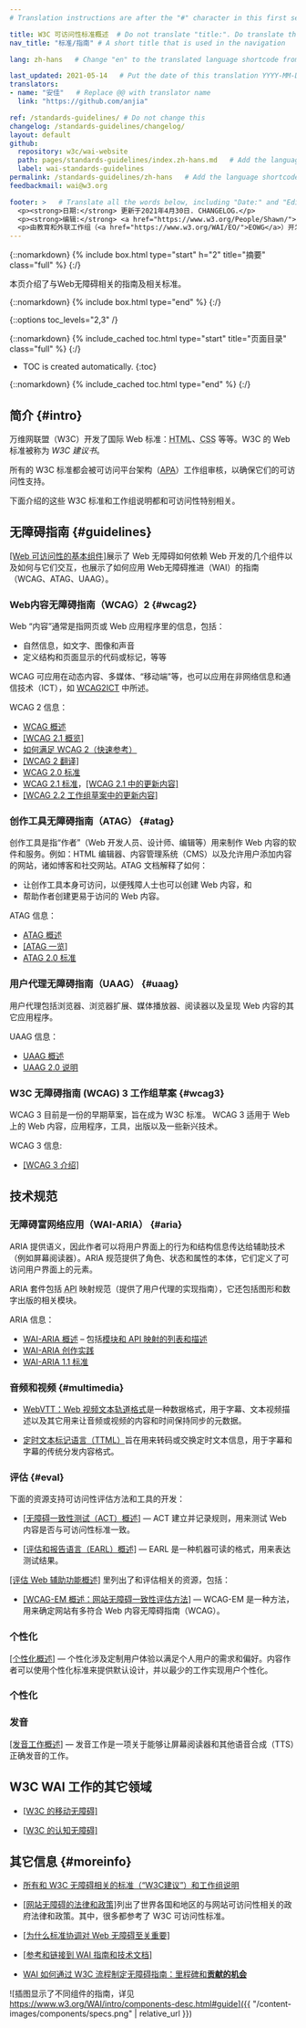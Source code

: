 ```yaml
---
# Translation instructions are after the "#" character in this first section. They are comments that do not show up in the web page. You do not need to translate the instructions after #.

title: W3C 可访问性标准概述  # Do not translate "title:". Do translate the text after "title:".
nav_title: "标准/指南" # A short title that is used in the navigation

lang: zh-hans   # Change "en" to the translated language shortcode from https://www.iana.org/assignments/language-subtag-registry/language-subtag-registry

last_updated: 2021-05-14   # Put the date of this translation YYYY-MM-DD (with month in the middle)
translators: 
- name: "安佳"   # Replace @@ with translator name
  link: "https://github.com/anjia"

ref: /standards-guidelines/ # Do not change this
changelog: /standards-guidelines/changelog/
layout: default
github:
  repository: w3c/wai-website
  path: pages/standards-guidelines/index.zh-hans.md   # Add the language shortcode to the middle of the filename, for example index.fr.md
  label: wai-standards-guidelines
permalink: /standards-guidelines/zh-hans   # Add the language shortcode to the end; for example /standards-guidelines/fr
feedbackmail: wai@w3.org

footer: >   # Translate all the words below, including "Date:" and "Editor:". Do not change these dates.
  <p><strong>日期:</strong> 更新于2021年4月30日. CHANGELOG.</p>
  <p><strong>编辑:</strong> <a href="https://www.w3.org/People/Shawn/">Shawn Lawton Henry</a>。</p>
  <p>由教育和外联工作组（<a href="https://www.w3.org/WAI/EO/">EOWG</a>）开发。</p>
---
```



{::nomarkdown}
{% include box.html type="start" h="2" title="摘要" class="full" %}
{:/}

本页介绍了与Web无障碍相关的指南及相关标准。

{::nomarkdown}
{% include box.html type="end" %}
{:/}


{::options toc_levels="2,3" /}

{::nomarkdown}
{% include_cached toc.html type="start" title="页面目录" class="full" %}
{:/}

-   TOC is created automatically.
{:toc}

{::nomarkdown}
{% include_cached toc.html type="end" %}
{:/}

## 简介 {#intro}

万维网联盟（W3C）开发了国际 Web 标准：<abbr title="Hypertext Markup Language">HTML</abbr>、<abbr title="Cascading Style Sheets">CSS</abbr> 等等。W3C 的 Web 标准被称为  <dfn>W3C 建议书</dfn>。

所有的 W3C 标准都会被可访问平台架构（[APA](/about/groups/apawg/)）工作组审核，以确保它们的可访问性支持。

下面介绍的这些 W3C 标准和工作组说明都和可访问性特别相关。

## 无障碍指南 {#guidelines}

[[Web 可访问性的基本组件]](/fundamentals/components/)展示了 Web 无障碍如何依赖 Web 开发的几个组件以及如何与它们交互，也展示了如何应用 Web无障碍推进（WAI）的指南（WCAG、ATAG、UAAG）。

### Web内容无障碍指南（WCAG）2 {#wcag2}

Web “内容”通常是指网页或 Web 应用程序里的信息，包括：

* 自然信息，如文字、图像和声音
* 定义结构和页面显示的代码或标记，等等

WCAG 可应用在动态内容、多媒体、“移动端”等，也可以应用在非网络信息和通信技术（ICT），如 [WCAG2ICT](/standards-guidelines/wcag/non-web-ict/) 中所述。

WCAG 2 信息：
- [WCAG 概述](/standards-guidelines/wcag/)
- [[WCAG 2.1 概览]](/standards-guidelines/wcag/glance/)
- [如何满足 WCAG 2（快速参考）](https://www.w3.org/WAI/WCAG21/quickref/)
- [[WCAG 2 翻译]](/standards-guidelines/wcag/translations/)
- [WCAG 2.0 标准](https://www.w3.org/TR/WCAG20/)
- [WCAG 2.1 标准](https://www.w3.org/TR/WCAG21/)，[[WCAG 2.1 中的更新内容]](/standards-guidelines/wcag/new-in-21/)
- [[WCAG 2.2 工作组草案中的更新内容]](/standards-guidelines/wcag/new-in-22/)


### 创作工具无障碍指南（ATAG） {#atag}

创作工具是指“作者”（Web 开发人员、设计师、编辑等）用来制作 Web 内容的软件和服务。例如：HTML 编辑器、内容管理系统（CMS）以及允许用户添加内容的网站，诸如博客和社交网站。ATAG 文档解释了如何：
* 让创作工具本身可访问，以便残障人士也可以创建 Web 内容，和
* 帮助作者创建更易于访问的 Web 内容。

ATAG 信息：
- [ATAG 概述](/standards-guidelines/atag/)
- [[ATAG 一览]](/standards-guidelines/atag/glance/)
- [ATAG 2.0 标准](https://www.w3.org/TR/ATAG/)

### 用户代理无障碍指南（UAAG） {#uaag}

用户代理包括浏览器、浏览器扩展、媒体播放器、阅读器以及呈现 Web 内容的其它应用程序。

UAAG 信息：
- [UAAG 概述](/standards-guidelines/uaag/)
- [UAAG 2.0 说明](https://www.w3.org/TR/UAAG20/)

### W3C 无障碍指南 (WCAG) 3 工作组草案 {#wcag3}

WCAG 3 目前是一份的早期草案，旨在成为 W3C 标准。 WCAG 3 适用于 Web 上的 Web 内容，应用程序，工具，出版以及一些新兴技术。


WCAG 3 信息:
* [[WCAG 3 介绍]](/standards-guidelines/wcag/wcag3-intro/)

## 技术规范

### 无障碍富网络应用（WAI-ARIA） {#aria}

ARIA 提供语义，因此作者可以将用户界面上的行为和结构信息传达给辅助技术（例如屏幕阅读器）。ARIA 规范提供了角色、状态和属性的本体，它们定义了可访问用户界面上的元素。

ARIA 套件包括 <abbr title="application programming interface">API</abbr> 映射规范（提供了用户代理的实现指南），它还包括图形和数字出版的相关模块。

ARIA 信息：
- [WAI-ARIA 概述](/standards-guidelines/aria/) – 包括[模块和 API 映射的列表和描述](/standards-guidelines/aria/#versions)
- [WAI-ARIA 创作实践](https://www.w3.org/TR/wai-aria-practices/)
- [WAI-ARIA 1.1 标准](https://www.w3.org/TR/wai-aria-1.1/)

### 音频和视频 {#multimedia}

- [WebVTT：Web 视频文本轨道格式](https://www.w3.org/TR/webvtt/)是一种数据格式，用于字幕、文本视频描述以及其它用来让音频或视频的内容和时间保持同步的元数据。

- [定时文本标记语言（TTML）](https://www.w3.org/TR/ttml/)旨在用来转码或交换定时文本信息，用于字幕和字幕的传统分发内容格式。

### 评估 {#eval}

下面的资源支持可访问性评估方法和工具的开发：

- [[无障碍一致性测试（ACT）概述]](/standards-guidelines/act/) &mdash; ACT 建立并记录规则，用来测试 Web 内容是否与可访问性标准一致。

- [[评估和报告语言（EARL）概述]](/standards-guidelines/earl/) &mdash; EARL 是一种机器可读的格式，用来表达测试结果。

[[评估 Web 辅助功能概述]](/test-evaluate/) 里列出了和评估相关的资源，包括：

- [[WCAG-EM 概述：网站无障碍一致性评估方法]](/test-evaluate/conformance/wcag-em/) &mdash; WCAG-EM 是一种方法，用来确定网站有多符合 Web 内容无障碍指南（WCAG）。

### 个性化

[[个性化概述]](/personalization/) &mdash; 个性化涉及定制用户体验以满足个人用户的需求和偏好。内容作者可以使用个性化标准来提供默认设计，并以最少的工作实现用户个性化。
### 个性化

### 发音

[[发音工作概述]](/pronunciation/) &mdash; 发音工作是一项关于能够让屏幕阅读器和其他语音合成（TTS）正确发音的工作。

## W3C WAI 工作的其它领域

- [[W3C 的移动无障碍]](/standards-guidelines/mobile/)

- [[W3C 的认知无障碍]](/cognitive/)

## 其它信息 {#moreinfo}

- [所有和 W3C 无障碍相关的标准（“W3C建议”）和工作组说明](https://www.w3.org/TR/?tag=accessibility)

- [[网站无障碍的法律和政策]](/policies/)列出了世界各国和地区的与网站可访问性相关的政府法律和政策。其中，很多都参考了 W3C 可访问性标准。

- [[为什么标准协调对 Web 无障碍至关重要]](/standards-guidelines/harmonization/)

- [[参考和链接到 WAI 指南和技术文档]](/standards-guidelines/linking/)

- [WAI 如何通过 W3C 流程制定无障碍指南：里程碑和**贡献的机会**](/standards-guidelines/w3c-process/)

![插图显示了不同组件的指南，详见 https://www.w3.org/WAI/intro/components-desc.html#guide]({{ "/content-images/components/specs.png" | relative_url }})
